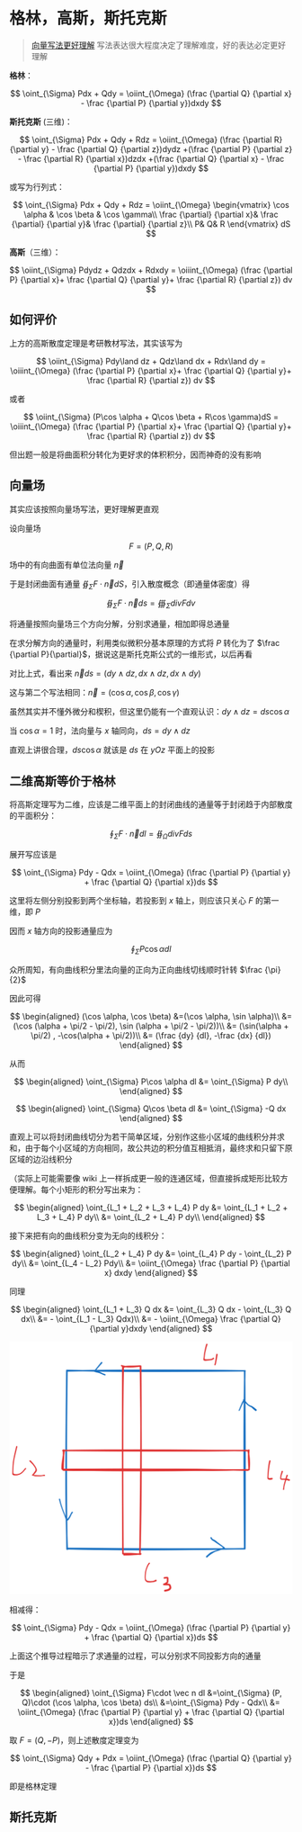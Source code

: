 # 格林，高斯，斯托克斯

> [向量写法更好理解](https://www.bilibili.com/video/BV1a5411Y7Jx/?spm_id_from=333.1007.top_right_bar_window_default_collection.content.click&vd_source=5ca25aa1da726043bf719828d09e980f)
> 写法表达很大程度决定了理解难度，好的表达必定更好理解

**格林**：

$$
\oint_{\Sigma} Pdx + Qdy = \oiint_{\Omega} (\frac {\partial Q} {\partial x} - \frac {\partial P} {\partial y})dxdy
$$

**斯托克斯** (三维)：

$$
\oint_{\Sigma} Pdx + Qdy + Rdz =
\oiint_{\Omega}
(\frac {\partial R} {\partial y} - \frac {\partial Q} {\partial z})dydz
+(\frac {\partial P} {\partial z} - \frac {\partial R} {\partial x})dzdx
+(\frac {\partial Q} {\partial x} - \frac {\partial P} {\partial y})dxdy
$$

或写为行列式：

$$
\oint_{\Sigma} Pdx + Qdy + Rdz =
\oiint_{\Omega}
\begin{vmatrix}
    \cos \alpha &
    \cos \beta &
    \cos \gamma\\
    \frac {\partial} {\partial x}&
    \frac {\partial} {\partial y}&
    \frac {\partial} {\partial z}\\
    P& Q& R
\end{vmatrix}
dS
$$

**高斯**（三维）：

$$
\oiint_{\Sigma} Pdydz + Qdzdx + Rdxdy =
\oiiint_{\Omega}
(\frac {\partial P} {\partial x}+
\frac {\partial Q} {\partial y}+
\frac {\partial R} {\partial z})
dv
$$

## 如何评价

上方的高斯散度定理是考研教材写法，其实该写为

$$
\oiint_{\Sigma} Pdy\land dz + Qdz\land dx + Rdx\land dy =
\oiiint_{\Omega}
(\frac {\partial P} {\partial x}+
\frac {\partial Q} {\partial y}+
\frac {\partial R} {\partial z})
dv
$$

或者

$$
\oiint_{\Sigma} (P\cos \alpha + Q\cos \beta + R\cos \gamma)dS =
\oiiint_{\Omega}
(\frac {\partial P} {\partial x}+
\frac {\partial Q} {\partial y}+
\frac {\partial R} {\partial z})
dv
$$

但出题一般是将曲面积分转化为更好求的体积积分，因而神奇的没有影响

## 向量场

其实应该按照向量场写法，更好理解更直观

设向量场

$$
F = (P, Q, R)
$$

场中的有向曲面有单位法向量 $\vec n$

于是封闭曲面有通量 $\oiint_{\Sigma} F\cdot \vec n dS$，引入散度概念（即通量体密度）得

$$
\oiint_{\Sigma} F\cdot \vec n ds = \oiiint_{\Sigma} div Fdv
$$

将通量按照向量场三个方向分解，分别求通量，相加即得总通量

在求分解方向的通量时，利用类似微积分基本原理的方式将 $P$ 转化为了 $\frac {\partial P}{\partial}$，据说这是斯托克斯公式的一维形式，以后再看

对比上式，看出来 $\vec n ds = (dy \land dz, dx \land dz, dx \land dy)$

这与第二个写法相同：$\vec n = (\cos \alpha, \cos \beta, \cos \gamma)$

虽然其实并不懂外微分和楔积，但这里仍能有一个直观认识：$dy \land dz = ds \cos \alpha$

当 $\cos \alpha = 1$ 时，法向量与 $x$ 轴同向，$ds = dy \land dz$

直观上讲很合理，$ds \cos \alpha$ 就该是 $ds$ 在 $yOz$ 平面上的投影

## 二维高斯等价于格林

将高斯定理写为二维，应该是二维平面上的封闭曲线的通量等于封闭趋于内部散度的平面积分：

$$
\oint_{\Sigma} F\cdot \vec n dl = \oiint_{\Omega} div Fds
$$

展开写应该是

$$
\oint_{\Sigma} Pdy - Qdx = \oiint_{\Omega}
(\frac {\partial P} {\partial y} +
\frac {\partial Q} {\partial x})ds
$$

这里将左侧分别投影到两个坐标轴，若投影到 $x$ 轴上，则应该只关心 $F$ 的第一维，即 $P$

因而 $x$ 轴方向的投影通量应为

$$
\oint_{\Sigma} P\cos \alpha dl
$$

众所周知，有向曲线积分里法向量的正向为正向曲线切线顺时针转 $\frac {\pi} {2}$

因此可得

$$
\begin{aligned}
    (\cos \alpha, \cos \beta)
    &=(\cos \alpha, \sin \alpha)\\
    &=(\cos (\alpha + \pi/2 - \pi/2), \sin (\alpha + \pi/2 - \pi/2))\\
    &= (\sin(\alpha + \pi/2) , -\cos(\alpha + \pi/2))\\
    &= (\frac {dy} {dl}, -\frac {dx} {dl})
\end{aligned}
$$

从而

$$
\begin{aligned}
    \oint_{\Sigma} P\cos \alpha dl
    &= \oint_{\Sigma} P dy\\
\end{aligned}
$$

$$
\begin{aligned}
    \oint_{\Sigma} Q\cos \beta dl
    &= \oint_{\Sigma} -Q dx
\end{aligned}
$$

直观上可以将封闭曲线切分为若干简单区域，分别作这些小区域的曲线积分并求和，由于每个小区域的方向相同，故公共边的积分值互相抵消，最终求和只留下原区域的边沿线积分

（实际上可能需要像 wiki 上一样拆成更一般的连通区域，但直接拆成矩形比较方便理解。每个小矩形的积分写出来为：

$$
\begin{aligned}
    \oint_{L_1 + L_2 + L_3 + L_4} P dy
    &= \oint_{L_1 + L_2 + L_3 + L_4} P dy\\
    &= \oint_{L_2 + L_4} P dy\\
\end{aligned}
$$

接下来把有向的曲线积分变为无向的线积分：

$$
\begin{aligned}
    \oint_{L_2 + L_4} P dy
    &= \oint_{L_4} P dy - \oint_{L_2} P dy\\
    &= \oint_{L_4 - L_2} Pdy\\
    &= \oiint_{\Omega} \frac {\partial P} {\partial x} dxdy
\end{aligned}
$$

同理

$$
\begin{aligned}
    \oint_{L_1 + L_3} Q dx
    &= \oint_{L_3} Q dx - \oint_{L_3} Q dx\\
    &= - \oint_{L_1 - L_3} Qdx)\\
    &= - \oiint_{\Omega} \frac {\partial Q} {\partial y}dxdy
\end{aligned}
$$

![img](../img/divergence_theorem.svg)

相减得：

$$
\oint_{\Sigma} Pdy - Qdx = \oiint_{\Omega}
(\frac {\partial P} {\partial y} +
\frac {\partial Q} {\partial x})ds
$$

上面这个推导过程暗示了求通量的过程，可以分别求不同投影方向的通量

于是

$$
\begin{aligned}
    \oint_{\Sigma} F\cdot \vec n dl
    &=\oint_{\Sigma} (P, Q)\cdot (\cos \alpha, \cos \beta) ds\\
    &=\oint_{\Sigma} Pdy - Qdx\\
    &= \oiint_{\Omega}
(\frac {\partial P} {\partial y} +
\frac {\partial Q} {\partial x})ds
\end{aligned}
$$

取 $F = (Q, -P)$，则上述散度定理变为

$$
\oint_{\Sigma} Qdy + Pdx = \oiint_{\Omega}
(\frac {\partial Q} {\partial y} -
\frac {\partial P} {\partial x})ds
$$

即是格林定理

## 斯托克斯
